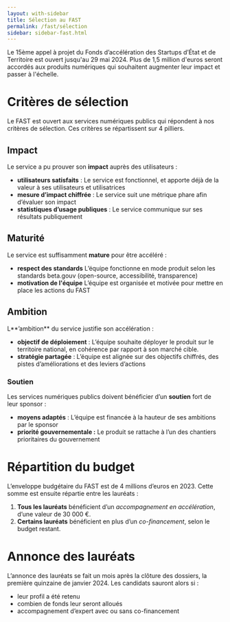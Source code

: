 ```yaml
---
layout: with-sidebar
title: Sélection au FAST
permalink: /fast/sélection
sidebar: sidebar-fast.html
---
```

<p class="fr-text--lead">
Le 15ème appel à projet du Fonds d’accélération des Startups d’État et de Territoire est ouvert jusqu'au 29 mai 2024. Plus de 1,5 million d'euros seront accordés aux produits numériques qui souhaitent augmenter leur impact et passer à l'échelle.
 </p>

# Critères de sélection

Le FAST est ouvert aux services numériques publics qui répondent à nos critères de sélection. Ces critères se répartissent sur 4 pilliers.

## Impact

Le service a pu prouver son **impact** auprès des utilisateurs :

- **utilisateurs satisfaits** : Le service est fonctionnel, et apporte déjà de la valeur à ses utilisateurs et utilisatrices
- **mesure d’impact chiffrée** : Le service suit une métrique phare afin d’évaluer son impact
- **statistiques d’usage publiques** : Le service communique sur ses résultats publiquement

## Maturité

Le service est suffisamment **mature** pour être accéléré :

- **respect des standards** L’équipe fonctionne en mode produit selon les standards beta.gouv (open-source, accessibilité, transparence)
- **motivation de l'équipe** L’équipe est organisée et motivée pour mettre en place les actions du FAST

## Ambition

L**’ambition** du service justifie son accélération :

- **objectif de déploiement** : L’équipe souhaite déployer le produit sur le territoire national, en cohérence par rapport à son marché cible.
- **stratégie partagée** : L’équipe est alignée sur des objectifs chiffrés, des pistes d’améliorations et des leviers d’actions

### Soutien

Les services numériques publics doivent bénéficier d’un **soutien** fort de leur sponsor :

- **moyens adaptés** : L’équipe est financée à la hauteur de ses ambitions par le sponsor
- **priorité gouvernementale :** Le produit se rattache à l’un des chantiers prioritaires du gouvernement

# Répartition du budget

L’enveloppe budgétaire du FAST est de 4 millions d’euros en 2023. Cette somme est ensuite répartie entre les lauréats :

1. **Tous les lauréats** bénéficient d’un *accompagnement en accélération*, d’une valeur de 30 000 €.
2. **Certains lauréats** bénéficient en plus d’un *co-financement*, selon le budget restant.

# Annonce des lauréats

L’annonce des lauréats se fait un mois après la clôture des dossiers, la première quinzaine de janvier 2024. Les candidats sauront alors si :

- leur profil a été retenu
- combien de fonds leur seront alloués
- accompagnement d’expert avec ou sans co-financement
